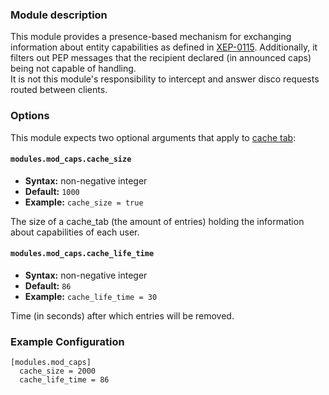 ### Module description

This module provides a presence-based mechanism for exchanging information about entity capabilities as defined in [XEP-0115](https://xmpp.org/extensions/xep-0115.html). Additionally, it filters out PEP messages that the recipient declared (in announced caps) being not capable of handling.  
It is not this module's responsibility to intercept and answer disco requests routed between clients.

### Options

This module expects two optional arguments that apply to [cache tab](https://github.com/processone/cache_tab):

#### `modules.mod_caps.cache_size`
* **Syntax:** non-negative integer
* **Default:** `1000`
* **Example:** `cache_size = true`

The size of a cache_tab (the amount of entries) holding the information about capabilities of each user. 

#### `modules.mod_caps.cache_life_time`
* **Syntax:** non-negative integer
* **Default:** `86`
* **Example:** `cache_life_time = 30`

Time (in seconds) after which entries will be removed.

### Example Configuration

```
[modules.mod_caps]
  cache_size = 2000
  cache_life_time = 86
```
